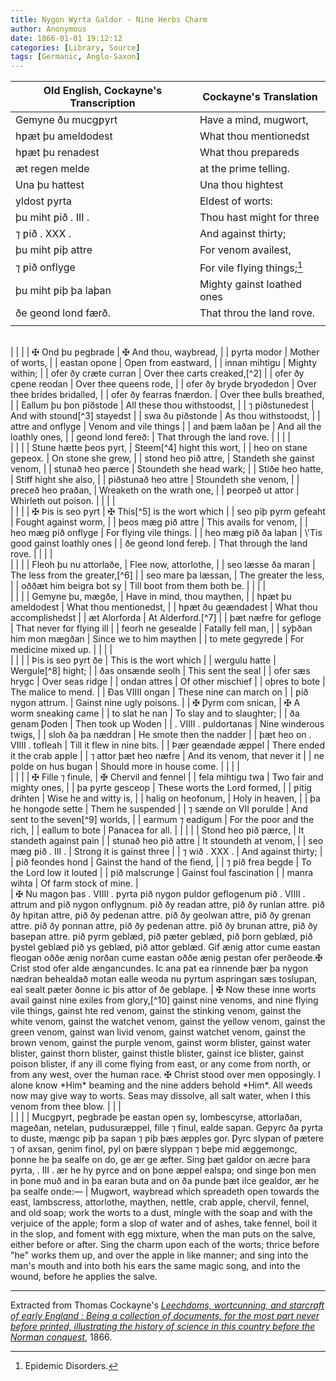```yaml
---
title: Nygon Wyrta Galdor - Nine Herbs Charm
author: Anonymous
date: 1866-01-01 19:12:12
categories: [Library, Source]
tags: [Germanic, Anglo-Saxon]
---
```


| Old English, Cockayne's Transcription | Cockayne's Translation |
|--- | --- |
| Gemyne ðu mucgƿyrt | Have a mind, mugwort, |
| hƿæt þu ameldodest | What thou mentionedst |
| hƿæt þu renadest | What thou prepareds
| æt regen melde | at the prime telling. |
| Una þu hattest | Una thou hightest |
| yldost ƿyrta | Eldest of worts: |
| þu miht ƿið . III . | Thou hast might for three |
| ⁊ ƿið . XXX . | And against thirty; |
|þu miht ƿiþ attre | For venom availest, |
| ⁊ ƿið onflyge | For vile flying things;[^1] |
| þu miht ƿiþ þa laþan | Mighty gainst loathed ones |
| ðe geond lond færð. | That throu the land rove. |
|  |  |
<br>
|  |  |
| ✠ Ond þu ƿegbrade | ✠ And thou, waybread, |
| ƿyrta modor | Mother of worts, |
| eastan opone | Open from eastward, |
| innan mihtigu | Mighty within; |
| ofer ðy cræte curran | Over thee carts creaked,[^2] |
| ofer ðy cƿene reodan | Over thee queens rode, |
| ofer ðy bryde bryodedon | Over thee brides bridalled, |
| ofer ðy fearras fnærdon. | Over thee bulls breathed, |
| Eallum þu þon ƿiðstode | All these thou withstoodst, |
| ⁊ ƿiðstunedest | And with stound[^3] stayedst |
| swa ðu ƿiðstonde | As thou withstoodst, |
| attre and onflyge | Venom and vile things |
| and þæm laðan þe | And all the loathly ones, |
| geond lond fereð: | That through the land rove. |
|  |  |
<br>
|  |  |
| Stune hætte þeos ƿyrt, | Steem[^4] hight this wort, |
| heo on stane geƿeox. | On stone she grew, |
| stond heo ƿið attre, | Standeth she gainst venom, |
| stunað heo ƿærce | Stoundeth she head wark; |
| Stiðe heo hatte, | Stiff hight she also, |
| ƿiðstunað heo attre | Stoundeth she venom, |
| ƿreceð heo ƿraðan, | Wreaketh on the wrath one, |
| ƿeorpeð ut attor | Whirleth out poison. |
|  |  |
<br>
|  |  |
| ✠ Þis is seo ƿyrt | ✠ This[^5] is the wort which |
| seo ƿiþ ƿyrm gefeaht | Fought against worm, |
| þeos mæg ƿið attre | This avails for venom, |
| heo mæg ƿið onflyge | For flying vile things. |
| heo mæg ƿið ða laþan | \'Tis good gainst loathly ones |
| ðe geond lond fereþ. | That through the land rove. |
|  |  |
<br>
|  |  |
| Fleoh þu nu attorlaðe, | Flee now, attorlothe, |
| seo læsse ða maran | The less from the greater,[^6] |
| seo mare þa læssan, | The greater the less, |
| oððæt him beigra bot sy | Till boot from them both be. |
|  |  |
<br>
|  |  |
| Gemyne þu, mægðe, | Have in mind, thou maythen, |
| hƿæt þu ameldodest | What thou mentionedst, |
| hƿæt ðu geændadest |  What thou accomplishedst |
| æt Alorforda | At Alderford.[^7] |
| þæt næfre for gefloge | That never for flying ill |
| feorh ne gesealde | Fatally fell man, |
| syþðan him mon mægðan | Since we to him maythen |
| to mete gegyrede | For medicine mixed up. |
|  |  |
<br>
|  |  |
| Þis is seo ƿyrt ðe | This is the wort which |
| wergulu hatte | Wergule[^8] hight; |
| ðas onsænde seolh | This sent the seal |
| ofer sæs hrygc | Over seas ridge |
| ondan attres | Of other mischief |
| oþres to bote | The malice to mend. |
| Ðas VIIII ongan | These nine can march on |
| ƿið nygon attrum. | Gainst nine ugly poisons. |
| ✠ Ƿyrm com snican, | ✠ A worm sneaking came |
| to slat he nan | To slay and to slaughter; |
| ða genam Ƿoden | Then took up Woden |
| . VIIII . ƿuldortanas | Nine winderous twigs, |
| sloh ða þa næddran | He smote then the nadder |
| þæt heo on . VIIII . tofleah | Till it flew in nine bits. |
| Þær geændade æppel | There ended it the crab apple |
| ⁊ attor þæt heo næfre | And its venom, that never it |
| ne ƿolde on hus bugan | Should more in house come. |
|  |  |
<br>
|  |  |
| ✠ Fille ⁊ finule, | ✠ Chervil and fennel |
| fela mihtigu twa | Two fair and mighty ones, |
| þa ƿyrte gesceop | These worts the Lord formed, |
| ƿitig drihten | Wise he and witty is, |
| halig on heofonum, | Holy in heaven, |
| þa he hongode sette | Them he suspended |
| ⁊ sænde on VII ƿorulde | And sent to the seven[^9] worlds, |
| earmum ⁊ eadigum | For the poor and the rich, |
| eallum to bote | Panacea for all. |
|  |  |
| Stond heo ƿið ƿærce, | It standeth against pain |
| stunað heo ƿið attre | It stoundeth at venom, |
| seo mæg ƿið . III . | Strong it is gainst three |
| ⁊ wið . XXX . | And against thirty; |
| ƿið feondes hond | Gainst the hand of the fiend, |
| ⁊ ƿið frea begde | To the Lord low it louted |
| ƿið malscrunge | Gainst foul fascination |
| manra wihta | Of farm stock of mine. |
<br>
| ✠ Nu magon þas . VIIII . ƿyrta ƿið nygon ƿuldor geflogenum ƿið . VIIII . attrum and ƿið nygon onflygnum. ƿið ðy readan attre, ƿið ðy runlan attre. ƿið ðy hƿitan attre, ƿið ðy ƿedenan attre. ƿið ðy geolwan attre, ƿið ðy grenan attre. ƿið ðy ƿonnan attre, ƿið ðy ƿedenan attre. ƿið ðy brunan attre, ƿið ðy baseƿan attre. ƿið ƿyrm geblæd, ƿið ƿæter geblæd, ƿið þorn geblæd, ƿið þystel geblæd ƿið ys geblæd, ƿið attor geblæd. Gif ænig attor cume eastan fleogan oððe ænig norðan cume eastan oððe ænig ƿestan ofer ƿerðeode.✠ Crist stod ofer alde ængancundes. Ic ana ƿat ea rinnende þær þa nygon nædran behealdað motan ealle weoda nu ƿyrtum aspringan sæs toslupan, eal sealt ƿæter ðonne ic þis attor of ðe geblaƿe. | ✠ Now these inne worts avail gainst nine exiles from glory,[^10] gainst nine venoms, and nine flying vile things, gainst hte red venom, gainst the stinking venom, gainst the white venom, gainst the watchet venom, gainst the yellow venom, gainst the green venom, gainst wan livid venom, gainst watchet venom, gainst the brown venom, gainst the purple venom, gainst worm blister, gainst water blister, gainst thorn blister, gainst thistle blister, gainst ice blister, gainst poison blister, if any ill come flying from east, or any come from north, or from any west, over the human race. ✠ Christ stood over men opposingly. I alone know *Him* beaming and the nine adders behold *Him*. All weeds now may give way to worts. Seas may dissolve, all salt water, when I this venom from thee blow.
|  |  |
<br>
|  |  |
| Mucgƿyrt, ƿegbrade þe eastan open sy, lombescyrse, attorlaðan, mageðan, netelan, ƿudusuræppel, fille ⁊ finul, ealde sapan. Geƿyrc ða ƿyrta to duste, mængc ƿiþ þa sapan ⁊ ƿiþ þæs æpples gor. Ƿyrc slypan of ƿætere ⁊ of axsan, genim finol, ƿyl on þære slyppan ⁊ beþe mid æggemongc, þonne he þa sealfe on do, ge ær ge æfter. Sing þæt galdor on æcre þara ƿyrta, . III . ær he hy ƿyrce and on þone æppel ealsƿa; ond singe þon men in þone muð and in þa earan buta and on ða ƿunde þæt ilce gealdor, ær he þa sealfe onde:— | Mugwort, waybread which spreadeth open towards the east, lambscress, attorlothe, maythen, nettle, crab apple, chervil, fennel, and old soap; work the worts to a dust, mingle with the soap and with the verjuice of the apple; form a slop of water and of ashes, take fennel, boil it in the slop, and foment with egg mixture, when the man puts on the salve, either before or after. Sing the charm upon each of the worts; thrice before "he" works them up, and over the apple in like manner; and sing into the man's mouth and into both his ears the same magic song, and into the wound, before he applies the salve. 

<hr>

Extracted from Thomas Cockayne's [*Leechdoms, wortcunning, and starcraft of early England : Being a collection of documents, for the most part never before printed, illustrating the history of science in this country before the Norman conquest*](https://archive.org/details/leechdomswortcu01pedagoog/page/30/mode/2up), 1866.

[^1]: Epidemic Disorders.
[^2]: The waybread takes half its name from growing by waysides.
[^3]: stound, (*a stunning noise*; gestun,) is used by Drayton.
[^4]: Watercress; the fiery pungency of its flavour is, perhaps, the origin of the name; for Stiem is *conflagration*.
[^5]: Attorlothe.
[^6]: The blind nettle.
[^7]: The allusion is dark. There is a place of the name in Norfolk.
[^8]: The crab apple.
[^9]: The seven spheres in which the seven planets revolve, the earth being the center of observation.
[^10]: Glory banished ones; devils. The alliterative measure continues, which some error at North.